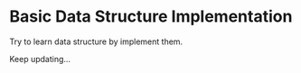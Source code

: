 # Basic Data Structure Implementation

Try to learn data structure by implement them.

Keep updating...
